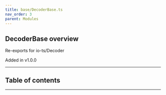 ```yaml
---
title: base/DecoderBase.ts
nav_order: 3
parent: Modules
---
```


## DecoderBase overview

Re-exports for io-ts/Decoder

Added in v1.0.0

---

<h2 class="text-delta">Table of contents</h2>

---
